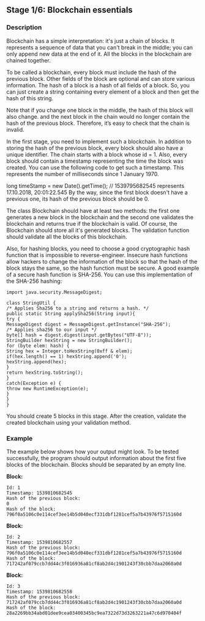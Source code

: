 ## Stage 1/6: Blockchain essentials

### Description

Blockchain has a simple interpretation: it's just a chain of blocks. It represents a sequence of data that you can't
break in the middle; you can only append new data at the end of it. All the blocks in the blockchain are chained
together.

To be called a blockchain, every block must include the hash of the previous block. Other fields of the block are
optional and can store various information. The hash of a block is a hash of all fields of a block. So, you can just
create a string containing every element of a block and then get the hash of this string.

Note that if you change one block in the middle, the hash of this block will also change. and the next block in the
chain would no longer contain the hash of the previous block. Therefore, it’s easy to check that the chain is invalid.

In the first stage, you need to implement such a blockchain. In addition to storing the hash of the previous block,
every block should also have a unique identifier. The chain starts with a block whose id = 1. Also, every block should
contain a timestamp representing the time the block was created. You can use the following code to get such a timestamp.
This represents the number of milliseconds since 1 January 1970.

long timeStamp = new Date().getTime(); // 1539795682545 represents 17.10.2018, 20:01:22.545 By the way, since the first
block doesn't have a previous one, its hash of the previous block should be 0.

The class Blockchain should have at least two methods: the first one generates a new block in the blockchain and the
second one validates the blockchain and returns true if the blockchain is valid. Of course, the Blockchain should store
all it's generated blocks. The validation function should validate all the blocks of this blockchain.

Also, for hashing blocks, you need to choose a good cryptographic hash function that is impossible to reverse-engineer.
Insecure hash functions allow hackers to change the information of the block so that the hash of the block stays the
same, so the hash function must be secure. A good example of a secure hash function is SHA-256. You can use this
implementation of the SHA-256 hashing:

`import java.security.MessageDigest;`

`class StringUtil {`  
`/* Applies Sha256 to a string and returns a hash. */`  
`public static String applySha256(String input){`  
`try {`  
`MessageDigest digest = MessageDigest.getInstance("SHA-256");`  
`/* Applies sha256 to our input */`  
`byte[] hash = digest.digest(input.getBytes("UTF-8"));`  
`StringBuilder hexString = new StringBuilder();`  
`for (byte elem: hash) {`  
`String hex = Integer.toHexString(0xff & elem);`  
`if(hex.length() == 1) hexString.append('0');`  
`hexString.append(hex);`  
`}`  
`return hexString.toString();`  
`}`  
`catch(Exception e) {`  
`throw new RuntimeException(e);`  
`}`  
`}`  
`}`

You should create 5 blocks in this stage. After the creation, validate the created blockchain using your validation
method.

### Example

The example below shows how your output might look. To be tested successfully, the program should output information
about the first five blocks of the blockchain. Blocks should be separated by an empty line.

**Block:**

    Id: 1
    Timestamp: 1539810682545
    Hash of the previous block:
    0
    Hash of the block:
    796f0a5106c0e114cef3ee14b5d040ecf331dbf1281cef5a7b43976f5715160d

**Block:**

    Id: 2  
    Timestamp: 1539810682557  
    Hash of the previous block:  
    796f0a5106c0e114cef3ee14b5d040ecf331dbf1281cef5a7b43976f5715160d  
    Hash of the block:  
    717242af079ccb7dd44c3f016936a81cf8ab2d4c1901243f30cbb7daa2060a0d  

**Block:**

    Id: 3
    Timestamp: 1539810682558
    Hash of the previous block:
    717242af079ccb7dd44c3f016936a81cf8ab2d4c1901243f30cbb7daa2060a0d
    Hash of the block:
    28a2269bb34abd01dee9cea03400345bc9ea7322d73d3263221a47c6d970404f